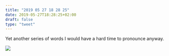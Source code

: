 ```yaml
---
title: "2019 05 27 18 28 25"
date: 2019-05-27T18:28:25+02:00
draft: false
type: "tweet"
---
```

Yet another series of words I would have a hard time to pronounce anyway.

![](/img/2019-05-27-18-28-26.png)

